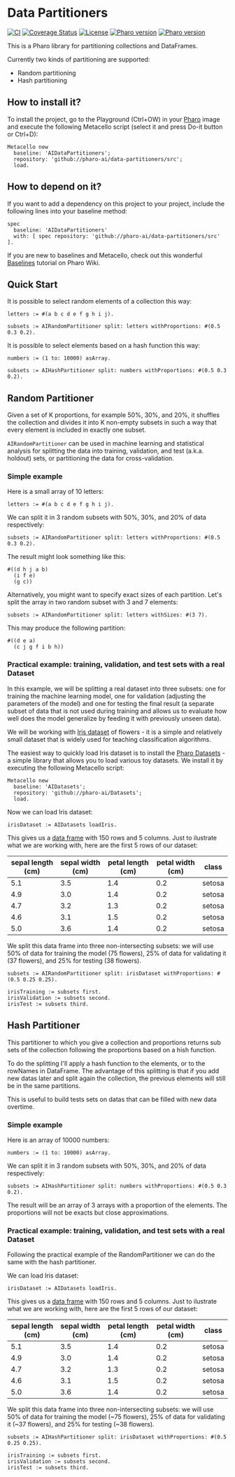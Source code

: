 # Data Partitioners

[![CI](https://github.com/pharo-ai/data-partitioners/actions/workflows/cimatrix.yml/badge.svg)](https://github.com/pharo-ai/data-partitioners/actions/workflows/cimatrix.yml)
[![Coverage Status](https://coveralls.io/repos/github/PharoAI/RandomPartitioner/badge.svg?branch=master)](https://coveralls.io/github/PharoAI/RandomPartitioner?branch=master)
[![License](https://img.shields.io/badge/license-MIT-blue.svg)](https://raw.githubusercontent.com/PharoAI/RandomPartitioner/master/LICENSE)
[![Pharo version](https://img.shields.io/badge/Pharo-10-%23aac9ff.svg)](https://pharo.org/download)
[![Pharo version](https://img.shields.io/badge/Pharo-9.0-%23aac9ff.svg)](https://pharo.org/download)


This is a Pharo library for partitioning collections and DataFrames.

Currently two kinds of partitioning are supported: 
- Random partitioning
- Hash partitioning

## How to install it?

To install the project, go to the Playground (Ctrl+OW) in your [Pharo](https://pharo.org/) image and execute the following Metacello script (select it and press Do-it button or Ctrl+D):

```Smalltalk
Metacello new
  baseline: 'AIDataPartitioners';
  repository: 'github://pharo-ai/data-partitioners/src';
  load.
```

## How to depend on it?

If you want to add a dependency on this project to your project, include the following lines into your baseline method:

```Smalltalk
spec
  baseline: 'AIDataPartitioners'
  with: [ spec repository: 'github://pharo-ai/data-partitioners/src' ].
```

If you are new to baselines and Metacello, check out this wonderful [Baselines](https://github.com/pharo-open-documentation/pharo-wiki/blob/master/General/Baselines.md) tutorial on Pharo Wiki.

## Quick Start

It is possible to select random elements of a collection this way:

```st
letters := #(a b c d e f g h i j).

subsets := AIRandomPartitioner split: letters withProportions: #(0.5 0.3 0.2).
```

It is possible to select elements based on a hash function this way:

```st
numbers := (1 to: 10000) asArray.

subsets := AIHashPartitioner split: numbers withProportions: #(0.5 0.3 0.2).
```

## Random Partitioner

Given a set of K proportions, for example 50%, 30%, and 20%, it shuffles the collection and divides it into K non-empty subsets in such a way that every element is included in exactly one subset.

`AIRandomPartitioner` can be used in machine learning and statistical analysis for splitting the data into training, validation, and test (a.k.a. holdout) sets, or partitioning the data for cross-validation.

### Simple example

Here is a small array of 10 letters:

```Smalltalk
letters := #(a b c d e f g h i j).
```
We can split it in 3 random subsets with 50%, 30%, and 20% of data respectively:

```Smalltalk
subsets := AIRandomPartitioner split: letters withProportions: #(0.5 0.3 0.2).
```
The result might look something like this:

```
#((d h j a b)
  (i f e)
  (g c))
```

Alternatively, you might want to specify exact sizes of each partition. Let's split the array in two random subset with 3 and 7 elements:

```Smalltalk
subsets := AIRandomPartitioner split: letters withSizes: #(3 7).
```

This may produce the following partition:

```
#((d e a) 
  (c j g f i b h))
```

### Practical example: training, validation, and test sets with a real Dataset

In this example, we will be splitting a real dataset into three subsets: one for training the machine learning model, one for validation (adjusting the parameters of the model) and one for testing the final result (a separate subset of data that is not used during training and allows us to evaluate how well does the model generalize by feeding it with previously unseen data).

We will be working with [Iris dataset](https://en.wikipedia.org/wiki/Iris_flower_data_set) of flowers - it is a simple and relatively small dataset that is widely used for teaching classification algorithms.

The easiest way to quickly load Iris dataset is to install the [Pharo Datasets](https://github.com/pharo-ai/Datasets) - a simple library that allows you to load various toy datasets. We install it by executing the following Metacello script:

```Smalltalk
Metacello new
  baseline: 'AIDatasets';
  repository: 'github://pharo-ai/Datasets';
  load.
```

Now we can load Iris dataset:

```Smalltalk
irisDataset := AIDatasets loadIris.
```

This gives us a [data frame](https://github.com/PolyMathOrg/DataFrame) with 150 rows and 5 columns. Just to ilustrate what we are working with, here are the first 5 rows of our dataset:

| sepal length (cm) | sepal width (cm) | petal length (cm) | petal width (cm) | class |
|-----|-----|-----|-----|--------|
| 5.1 | 3.5 | 1.4 | 0.2 | setosa |
| 4.9 | 3.0 | 1.4 | 0.2 | setosa |
| 4.7 | 3.2 | 1.3 | 0.2 | setosa |
| 4.6 | 3.1 | 1.5 | 0.2 | setosa |
| 5.0 | 3.6 | 1.4 | 0.2 | setosa |

We split this data frame into three non-intersecting subsets: we will use 50% of data for training the model (75 flowers), 25% of data for validating it (37 flowers), and 25% for testing (38 flowers).

```Smalltalk
subsets := AIRandomPartitioner split: irisDataset withProportions: #(0.5 0.25 0.25).

irisTraining := subsets first.
irisValidation := subsets second.
irisTest := subsets third.
```

## Hash Partitioner

This partitioner to which you give a collection and proportions returns sub sets of the collection following the proportions based on a hish function.

To do the splitting I'll apply a hash function to the elements, or to the rowNames in DataFrame. The advantage of this splitting is that if you add new datas later and split again the collection, the previous elements will still be in the same partitions.

This is useful to build tests sets on datas that can be filled with new data overtime.

### Simple example

Here is an array of 10000 numbers:

```Smalltalk
numbers := (1 to: 10000) asArray.
```

We can split it in 3 random subsets with 50%, 30%, and 20% of data respectively:

```Smalltalk
subsets := AIHashPartitioner split: numbers withProportions: #(0.5 0.3 0.2).
```

The result will be an array of 3 arrays with a proportion of the elements. The proportions will not be exacts but close approximations.

### Practical example: training, validation, and test sets with a real Dataset

Following the practical example of the RandomPartitioner we can do the same with the hash partitioner.

We can load Iris dataset:

```Smalltalk
irisDataset := AIDatasets loadIris.
```

This gives us a [data frame](https://github.com/PolyMathOrg/DataFrame) with 150 rows and 5 columns. Just to ilustrate what we are working with, here are the first 5 rows of our dataset:

| sepal length (cm) | sepal width (cm) | petal length (cm) | petal width (cm) | class |
|-----|-----|-----|-----|--------|
| 5.1 | 3.5 | 1.4 | 0.2 | setosa |
| 4.9 | 3.0 | 1.4 | 0.2 | setosa |
| 4.7 | 3.2 | 1.3 | 0.2 | setosa |
| 4.6 | 3.1 | 1.5 | 0.2 | setosa |
| 5.0 | 3.6 | 1.4 | 0.2 | setosa |

We split this data frame into three non-intersecting subsets: we will use 50% of data for training the model (~75 flowers), 25% of data for validating it (~37 flowers), and 25% for testing (~38 flowers).

```Smalltalk
subsets := AIHashPartitioner split: irisDataset withProportions: #(0.5 0.25 0.25).

irisTraining := subsets first.
irisValidation := subsets second.
irisTest := subsets third.
```






